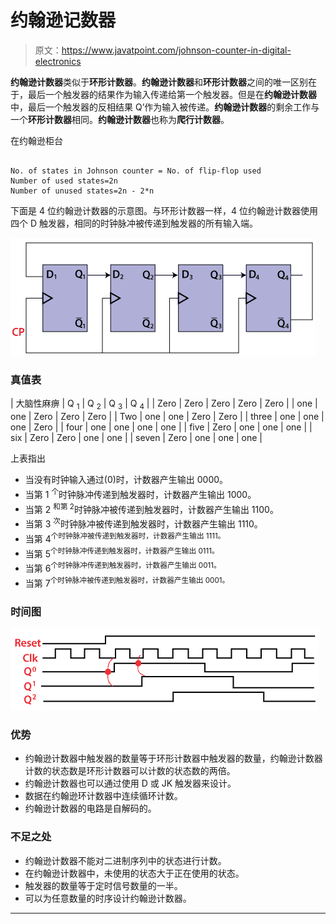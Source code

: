 # 约翰逊记数器

> 原文：<https://www.javatpoint.com/johnson-counter-in-digital-electronics>

**约翰逊计数器**类似于**环形计数器**。**约翰逊计数器**和**环形计数器**之间的唯一区别在于，最后一个触发器的结果作为输入传递给第一个触发器。但是在**约翰逊计数器**中，最后一个触发器的反相结果 Q’作为输入被传递。**约翰逊计数器**的剩余工作与一个**环形计数器**相同。**约翰逊计数器**也称为**爬行计数器**。

在约翰逊柜台

```

No. of states in Johnson counter = No. of flip-flop used
Number of used states=2n
Number of unused states=2n - 2*n

```

下面是 4 位约翰逊计数器的示意图。与环形计数器一样，4 位约翰逊计数器使用四个 D 触发器，相同的时钟脉冲被传递到触发器的所有输入端。

![Johnson Counter](img/70ab2654f747d09f5efc317b9bd5d960.png)

### 真值表

| 大脑性麻痹 | Q <sub>1</sub> | Q <sub>2</sub> | Q <sub>3</sub> | Q <sub>4</sub> |
| Zero | Zero | Zero | Zero | Zero |
| one | one | Zero | Zero | Zero |
| Two | one | one | Zero | Zero |
| three | one | one | one | Zero |
| four | one | one | one | one |
| five | Zero | one | one | one |
| six | Zero | Zero | one | one |
| seven | Zero | one | one | one |

上表指出

*   当没有时钟输入通过(0)时，计数器产生输出 0000。
*   当第 1 <sup>个</sup>时钟脉冲传递到触发器时，计数器产生输出 1000。
*   当第 2 <sup>和第 2</sup>时钟脉冲被传递到触发器时，计数器产生输出 1100。
*   当第 3 <sup>次</sup>时钟脉冲被传递到触发器时，计数器产生输出 1110。
*   当第 4<sup>个时钟脉冲被传递到触发器时，计数器产生输出 1111。</sup>
*   当第 5<sup>个时钟脉冲传递到触发器时，计数器产生输出 0111。</sup>
*   当第 6<sup>个时钟脉冲传递到触发器时，计数器产生输出 0011。</sup>
*   当第 7<sup>个时钟脉冲被传递到触发器时，计数器产生输出 0001。</sup>

### 时间图

![Johnson Counter](img/37639b22b29c3093d2d5fa057da0455a.png)

### 优势

*   约翰逊计数器中触发器的数量等于环形计数器中触发器的数量，约翰逊计数器计数的状态数是环形计数器可以计数的状态数的两倍。
*   约翰逊计数器也可以通过使用 D 或 JK 触发器来设计。
*   数据在约翰逊环计数器中连续循环计数。
*   约翰逊计数器的电路是自解码的。

### 不足之处

*   约翰逊计数器不能对二进制序列中的状态进行计数。
*   在约翰逊计数器中，未使用的状态大于正在使用的状态。
*   触发器的数量等于定时信号数量的一半。
*   可以为任意数量的时序设计约翰逊计数器。

* * *